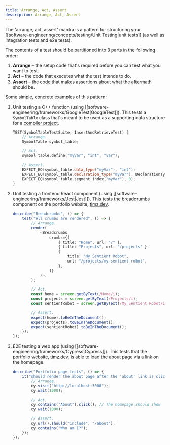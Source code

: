 ```yaml
---
title: Arrange, Act, Assert
description: Arrange, Act, Assert
---
```


The 'arrange, act, assert' mantra is a pattern for structuring your [[software-engineering/concepts/testing/Unit Testing|unit tests]] (as well as integration tests and e2e tests). 

The contents of a test should be partitioned into 3 parts in the following order:
1. **Arrange** – the setup code that's required before you can test what you want to test.
2. **Act** – the code that executes what the test intends to do. 
3. **Assert** – the code that makes assertions about what the aftermath should be. 

Some simple, concrete examples of this pattern:
1. Unit testing a C++ function (using [[software-engineering/frameworks/GoogleTest|GoogleTest]]). This tests a `SymbolTable` class that's meant to be used as a supporting data structure for a [compiler project](https://github.com/Tymotex/Nand2Tetris).
	```c++
	TEST(SymbolTableTestSuite, InsertAndRetrieveTest) {
	    // Arrange.
	    SymbolTable symbol_table;

		// Act.
	    symbol_table.define("myVar", "int", "var");

		// Assert.
	    EXPECT_EQ(symbol_table.data_type("myVar"), "int");
	    EXPECT_EQ(symbol_table.declaration_type("myVar"), DeclarationType::VAR);
	    EXPECT_EQ(symbol_table.segment_index("myVar"), 0);
	}
	```
1. Unit testing a frontend React component (using [[software-engineering/frameworks/Jest|Jest]]). This tests the breadcrumbs component on the portfolio website, [timz.dev](https://timz.dev).
	```typescript
	describe("Breadcrumbs", () => {
	    test("All crumbs are rendered", () => {
			// Arrange.
	        render(
	            <Breadcrumbs
	                crumbs={[
	                    { title: "Home", url: "/" },
	                    { title: "Projects", url: "/projects" },
	                    {
	                        title: "My Sentient Robot",
	                        url: "/projects/my-sentient-robot",
	                    },
	                ]}
	            />,
	        );

			// Act.
	        const home = screen.getByText(/Home/i);
	        const projects = screen.getByText(/Projects/i);
	        const sentientRobot = screen.getByText(/My Sentient Robot/i);

			// Assert.
	        expect(home).toBeInTheDocument();
	        expect(projects).toBeInTheDocument();
	        expect(sentientRobot).toBeInTheDocument();
	    });
    });
	```
1. E2E testing a web app (using [[software-engineering/frameworks/Cypress|Cypress]]). This tests that the portfolio website, [timz.dev](https://timz.dev), is able to load the about page via a link on the homepage.
	```typescript
	describe("Portfolio page tests", () => {
	    it("should render the about page after the 'about' link is clicked", () => {
	        // Arrange.
	        cy.visit("http://localhost:3000");
	        cy.wait(1000);
	
	        // Act.
	        cy.contains("About").click(); // The homepage should show
	        cy.wait(1000);
	
	        // Assert.
	        cy.url().should("include", "/about");
	        cy.contains("Who am I?");
	    });
	});
	```


